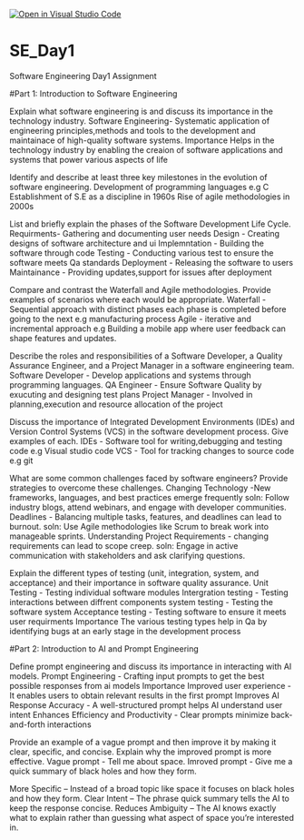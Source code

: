[![Open in Visual Studio Code](https://classroom.github.com/assets/open-in-vscode-2e0aaae1b6195c2367325f4f02e2d04e9abb55f0b24a779b69b11b9e10269abc.svg)](https://classroom.github.com/online_ide?assignment_repo_id=18363458&assignment_repo_type=AssignmentRepo)
# SE_Day1
Software Engineering Day1 Assignment

#Part 1: Introduction to Software Engineering

Explain what software engineering is and discuss its importance in the technology industry.
Software Engineering- Systematic application of engineering principles,methods and tools to the development and maintainace of high-quality software systems.
Importance
Helps in the technology industry by enabling the creaion of software applications and systems that power various aspects of life

Identify and describe at least three key milestones in the evolution of software engineering.
Development of programming languages e.g C
Establishment of S.E as a discipline in 1960s
Rise of agile methodologies in 2000s


List and briefly explain the phases of the Software Development Life Cycle.
Requirments- Gathering and documenting user needs
Design - Creating designs of software architecture and ui
Implemntation - Building the software through code
Testing - Conducting various test to ensure the software meets Qa standards
Deployment - Releasing the software to users 
Maintainance - Providing updates,support for issues after deployment


Compare and contrast the Waterfall and Agile methodologies. Provide examples of scenarios where each would be appropriate.
Waterfall - Sequential approach with distinct phases each phase is completed before going to the next e.g manufacturing process
Agile - iterative and incremental approach e.g Building a mobile app where user feedback can shape features and updates.


Describe the roles and responsibilities of a Software Developer, a Quality Assurance Engineer, and a Project Manager in a software engineering team.
Software Developer - Develop applications and systems through programming languages.
QA Engineer - Ensure Software Quality by exucuting and designing test plans 
Project Manager - Involved in planning,execution and resource allocation of the project


Discuss the importance of Integrated Development Environments (IDEs) and Version Control Systems (VCS) in the software development process. Give examples of each.
IDEs - Software tool for writing,debugging and testing code e.g Visual studio code
VCS - Tool for tracking changes to source code e.g git


What are some common challenges faced by software engineers? Provide strategies to overcome these challenges.
Changing Technology -New frameworks, languages, and best practices emerge frequently
soln: Follow industry blogs, attend webinars, and engage with developer communities.
Deadlines - Balancing multiple tasks, features, and deadlines can lead to burnout.
soln: Use Agile methodologies like Scrum to break work into manageable sprints.
Understanding Project Requirements - changing requirements can lead to scope creep.
soln: Engage in active communication with stakeholders and ask clarifying questions.

Explain the different types of testing (unit, integration, system, and acceptance) and their importance in software quality assurance.
Unit Testing - Testing individual software modules
Intergration testing - Testing interactions between diffrent components
system testing - Testing the software system
Acceptance testing - Testing software to ensure it meets user requirments
Importance
The various testing types help in Qa by identifying bugs at an early stage in the development process

#Part 2: Introduction to AI and Prompt Engineering


Define prompt engineering and discuss its importance in interacting with AI models.
Prompt Engineering - Crafting input prompts to get the best possible responses from ai models
Importance
Improved user experience - It enables users to obtain relevant results in the first prompt
Improves AI Response Accuracy - A well-structured prompt helps AI understand user intent
Enhances Efficiency and Productivity - Clear prompts minimize back-and-forth interactions


Provide an example of a vague prompt and then improve it by making it clear, specific, and concise. Explain why the improved prompt is more effective.
Vague prompt - Tell me about space.
Imroved prompt - Give me a quick summary of black holes and how they form.

More Specific – Instead of a broad topic like space it focuses on black holes and how they form.
Clear Intent – The phrase quick summary tells the AI to keep the response concise.
Reduces Ambiguity – The AI knows exactly what to explain rather than guessing what aspect of space you’re interested in.


